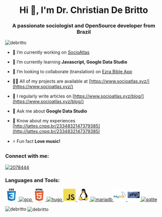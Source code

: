 <h1 align="center">Hi 👋, I'm Dr. Christian De Britto</h1>
<h3 align="center">A passionate sociologist and OpenSource developer from Brazil</h3>

<p align="left"> <img src="https://komarev.com/ghpvc/?username=debritto&label=Profile%20views&color=0e75b6&style=flat" alt="debritto" /> </p>

- 🔭 I’m currently working on [SocioAtlas](https://www.socioatlas.xyz/)

- 🌱 I’m currently learning **Javascript, Google Data Studio**

- 👯 I’m looking to collaborate (translation) on [Ezra Bible App](https://github.com/ezra-bible-app/ezra-bible-app)

- 👨‍💻 All of my projects are available at [https://www.socioatlas.xyz/](https://www.socioatlas.xyz/)

- 📝 I regularly write articles on [https://www.socioatlas.xyz/blog/](https://www.socioatlas.xyz/blog/)

- 💬 Ask me about **Google Data Studio**

- 📄 Know about my experiences [http://lattes.cnpq.br/2334832147379385](http://lattes.cnpq.br/2334832147379385)

- ⚡ Fun fact **Love music!**

<h3 align="left">Connect with me:</h3>
<p align="left">
<a href="https://stackoverflow.com/users/2078444" target="blank"><img align="center" src="https://raw.githubusercontent.com/rahuldkjain/github-profile-readme-generator/master/src/images/icons/Social/stack-overflow.svg" alt="2078444" height="30" width="40" /></a>
</p>

<h3 align="left">Languages and Tools:</h3>
<p align="left"> <a href="https://www.w3schools.com/css/" target="_blank"> <img src="https://raw.githubusercontent.com/devicons/devicon/master/icons/css3/css3-original-wordmark.svg" alt="css3" width="40" height="40"/> </a> <a href="https://cloud.google.com" target="_blank"> <img src="https://www.vectorlogo.zone/logos/google_cloud/google_cloud-icon.svg" alt="gcp" width="40" height="40"/> </a> <a href="https://www.w3.org/html/" target="_blank"> <img src="https://raw.githubusercontent.com/devicons/devicon/master/icons/html5/html5-original-wordmark.svg" alt="html5" width="40" height="40"/> </a> <a href="https://gohugo.io/" target="_blank"> <img src="https://api.iconify.design/logos-hugo.svg" alt="hugo" width="40" height="40"/> </a> <a href="https://developer.mozilla.org/en-US/docs/Web/JavaScript" target="_blank"> <img src="https://raw.githubusercontent.com/devicons/devicon/master/icons/javascript/javascript-original.svg" alt="javascript" width="40" height="40"/> </a> <a href="https://www.linux.org/" target="_blank"> <img src="https://raw.githubusercontent.com/devicons/devicon/master/icons/linux/linux-original.svg" alt="linux" width="40" height="40"/> </a> <a href="https://mariadb.org/" target="_blank"> <img src="https://www.vectorlogo.zone/logos/mariadb/mariadb-icon.svg" alt="mariadb" width="40" height="40"/> </a> <a href="https://www.mysql.com/" target="_blank"> <img src="https://raw.githubusercontent.com/devicons/devicon/master/icons/mysql/mysql-original-wordmark.svg" alt="mysql" width="40" height="40"/> </a> <a href="https://www.php.net" target="_blank"> <img src="https://raw.githubusercontent.com/devicons/devicon/master/icons/php/php-original.svg" alt="php" width="40" height="40"/> </a> <a href="https://www.sqlite.org/" target="_blank"> <img src="https://www.vectorlogo.zone/logos/sqlite/sqlite-icon.svg" alt="sqlite" width="40" height="40"/> </a> </p>

<p><img align="left" src="https://github-readme-stats.vercel.app/api/top-langs?username=debritto&show_icons=true&locale=en&layout=compact" alt="debritto" /></p>

<p>&nbsp;<img align="center" src="https://github-readme-stats.vercel.app/api?username=debritto&show_icons=true&locale=en" alt="debritto" /></p>
